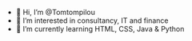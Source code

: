 - 👋 Hi, I’m @Tomtompilou
- 👀 I’m interested in consultancy, IT and finance
- 🌱 I’m currently learning HTML, CSS, Java & Python


<!---
Tomtompilou/Tomtompilou is a ✨ special ✨ repository because its `README.md` (this file) appears on your GitHub profile.
You can click the Preview link to take a look at your changes.
--->
